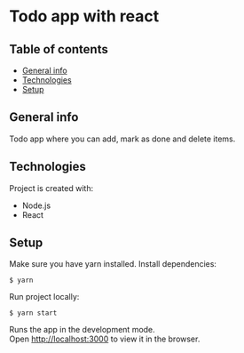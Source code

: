 # Todo app with react

## Table of contents
* [General info](#general-info)
* [Technologies](#technologies)
* [Setup](#setup)

## General info
Todo app where you can add, mark as done and delete items.
	
## Technologies
Project is created with:
* Node.js
* React
	
## Setup
Make sure you have yarn installed.
Install dependencies:
```
$ yarn
```
Run project locally:
```
$ yarn start
```
Runs the app in the development mode.\
Open [http://localhost:3000](http://localhost:3000) to view it in the browser.
